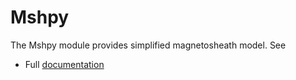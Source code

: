 # Mshpy

The Mshpy module provides simplified magnetosheath model.
See
* Full [documentation](https://mshpy.readthedocs.io/en/latest/)

